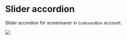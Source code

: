 # Slider accordion

Slider accordion for screensaver in `Codesandbox` account.

![](./screenshot.gif)

